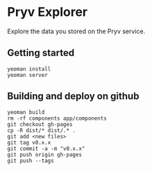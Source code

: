 # Pryv Explorer

Explore the data you stored on the Pryv service.

## Getting started

```
yeoman install
yeoman server
```
## Building and deploy on github

```
yeoman build
rm -rf components app/components
git checkout gh-pages
cp -R dist/* dist/.* .
git add <new files>
git tag v0.x.x
git commit -a -m "v0.x.x"
git push origin gh-pages
git push --tags
```
